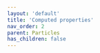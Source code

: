 ```yaml
---
layout: 'default'
title: 'Computed properties'
nav_order: 2
parent: Particles
has_children: false
---
```



